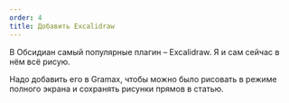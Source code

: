 ```yaml
---
order: 4
title: Добавить Excalidraw
---
```


В Обсидиан самый популярные плагин – Excalidraw. Я и сам сейчас в нём всё рисую.

Надо добавить его в Gramax, чтобы можно было рисовать в режиме полного экрана и сохранять рисунки прямов в статью.